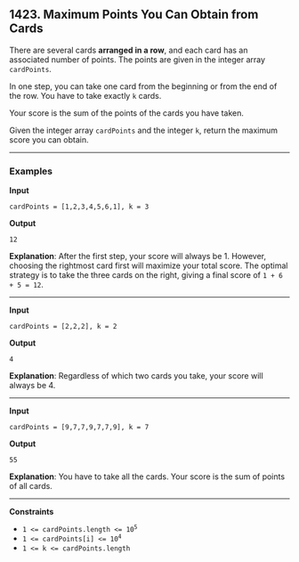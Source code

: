 ## 1423. Maximum Points You Can Obtain from Cards

There are several cards **arranged in a row**, and each card has an associated number of points. The points are given in the integer array `cardPoints`.

In one step, you can take one card from the beginning or from the end of the row. You have to take exactly `k` cards.

Your score is the sum of the points of the cards you have taken.

Given the integer array `cardPoints` and the integer `k`, return the maximum score you can obtain.

---

### Examples

**Input**
```
cardPoints = [1,2,3,4,5,6,1], k = 3
```

**Output**
```
12
```

**Explanation**: After the first step, your score will always be 1. However, choosing the rightmost card first will maximize your total score. The optimal strategy is to take the three cards on the right, giving a final score of `1 + 6 + 5 = 12`.

---

**Input**
```
cardPoints = [2,2,2], k = 2
```

**Output**
```
4
```

**Explanation**: Regardless of which two cards you take, your score will always be 4.

---

**Input**
```
cardPoints = [9,7,7,9,7,7,9], k = 7
```

**Output**
```
55
```

**Explanation**: You have to take all the cards. Your score is the sum of points of all cards.

---

**Constraints**
* <code>1 <= cardPoints.length <= 10<sup>5</sup></code>
* <code>1 <= cardPoints[i] <= 10<sup>4</sup></code>
* `1 <= k <= cardPoints.length`
